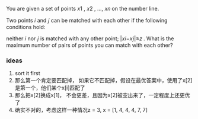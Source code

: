You are given a set of points 𝑥1
, 𝑥2
, ..., 𝑥𝑛
 on the number line.

Two points 𝑖
 and 𝑗
 can be matched with each other if the following conditions hold:

neither 𝑖
 nor 𝑗
 is matched with any other point;
|𝑥𝑖−𝑥𝑗|≥𝑧
.
What is the maximum number of pairs of points you can match with each other?


### ideas
1. sort it first
2. 那么第一个肯定要匹配掉， 如果它不匹配掉，假设在最优答案中，使用了x[2]是第一个，他们某个x[i]匹配了
3. 那么把x[2]换成x[1]， 不会更差，且因为x[2]被空出来了，一定程度上还更优了
4. 确实不对的，考虑这样一种情况z = 3, x = [1, 4, 4, 4, 7, 7]